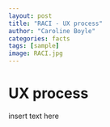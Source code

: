 ```yaml
---
layout: post
title: "RACI - UX process"
author: "Caroline Boyle"
categories: facts
tags: [sample]
image: RACI.jpg
---
```


# UX process

insert text here
